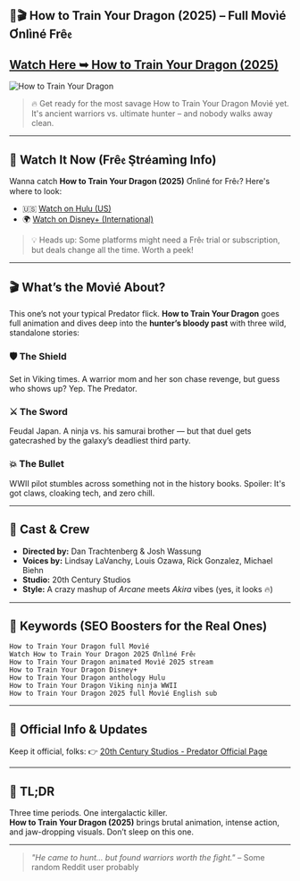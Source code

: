 ## 🔴🎬 How to Train Your Dragon (2025) – Full Movìé Ơnlìné Frê𝔢

## [Watch Here ➥ How to Train Your Dragon (2025)](https://qimovies.com/en/movie/1087192/how-to-train-your-dragon.html)

![How to Train Your Dragon](https://image.tmdb.org/t/p/original/ovZasZ9EeZcp6UsrElkQ63hFCd.jpg)

> 🔥 Get ready for the most savage How to Train Your Dragon Movìé yet.  
> It's ancient warriors vs. ultimate hunter – and nobody walks away clean.

---

## 🍿 Watch It Now (Frê𝔢 Ştréamìng Info)

Wanna catch **How to Train Your Dragon (2025)** Ơnlìné for Frê𝔢? Here's where to look:

- 🇺🇸 [Watch on Hulu (US)](https://www.hulu.com/)
- 🌍 [Watch on Disney+ (International)](https://www.disneyplus.com/)

> 💡 Heads up: Some platforms might need a Frê𝔢 trial or subscription, but deals change all the time. Worth a peek!

---

## 🎬 What’s the Movìé About?

This one’s not your typical Predator flick. **How to Train Your Dragon** goes full animation and dives deep into the **hunter’s bloody past** with three wild, standalone stories:

### 🛡️ The Shield  
Set in Viking times. A warrior mom and her son chase revenge, but guess who shows up? Yep. The Predator.

### ⚔️ The Sword  
Feudal Japan. A ninja vs. his samurai brother — but that duel gets gatecrashed by the galaxy’s deadliest third party.

### 💥 The Bullet  
WWII pilot stumbles across something not in the history books. Spoiler: It's got claws, cloaking tech, and zero chill.

---

## 🎤 Cast & Crew

- **Directed by:** Dan Trachtenberg & Josh Wassung  
- **Voices by:** Lindsay LaVanchy, Louis Ozawa, Rick Gonzalez, Michael Biehn  
- **Studio:** 20th Century Studios  
- **Style:** A crazy mashup of *Arcane* meets *Akira* vibes (yes, it looks 🔥)

---

## 🔑 Keywords (SEO Boosters for the Real Ones)

`How to Train Your Dragon full Movìé`  
`Watch How to Train Your Dragon 2025 Ơnlìné Frê𝔢`  
`How to Train Your Dragon animated Movìé 2025 stream`  
`How to Train Your Dragon Disney+`  
`How to Train Your Dragon anthology Hulu`  
`How to Train Your Dragon Viking ninja WWII`  
`How to Train Your Dragon 2025 full Movìé English sub`

---

## 📡 Official Info & Updates

Keep it official, folks:
👉 [20th Century Studios - Predator Official Page](https://www.20thcenturystudios.com/Movìés/predator)

---

## 🧠 TL;DR

Three time periods. One intergalactic killer.  
**How to Train Your Dragon (2025)** brings brutal animation, intense action, and jaw-dropping visuals. Don’t sleep on this one.

---

> _"He came to hunt... but found warriors worth the fight."_ – Some random Reddit user probably
